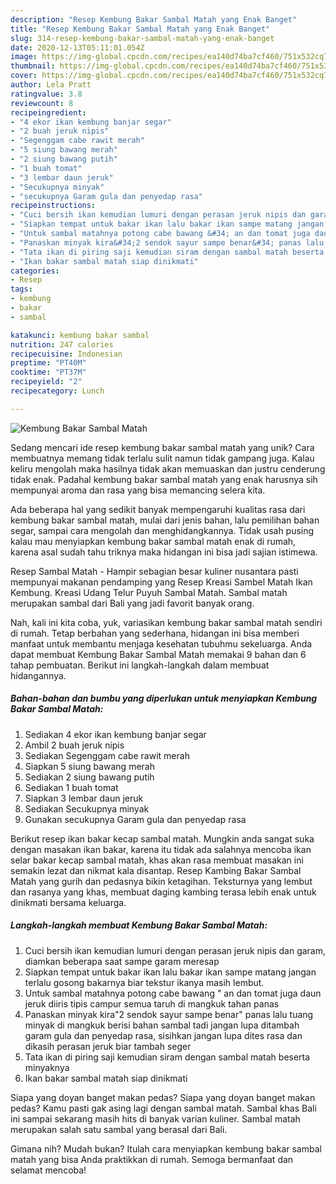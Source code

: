 ```yaml
---
description: "Resep Kembung Bakar Sambal Matah yang Enak Banget"
title: "Resep Kembung Bakar Sambal Matah yang Enak Banget"
slug: 314-resep-kembung-bakar-sambal-matah-yang-enak-banget
date: 2020-12-13T05:11:01.054Z
image: https://img-global.cpcdn.com/recipes/ea140d74ba7cf460/751x532cq70/kembung-bakar-sambal-matah-foto-resep-utama.jpg
thumbnail: https://img-global.cpcdn.com/recipes/ea140d74ba7cf460/751x532cq70/kembung-bakar-sambal-matah-foto-resep-utama.jpg
cover: https://img-global.cpcdn.com/recipes/ea140d74ba7cf460/751x532cq70/kembung-bakar-sambal-matah-foto-resep-utama.jpg
author: Lela Pratt
ratingvalue: 3.8
reviewcount: 8
recipeingredient:
- "4 ekor ikan kembung banjar segar"
- "2 buah jeruk nipis"
- "Segenggam cabe rawit merah"
- "5 siung bawang merah"
- "2 siung bawang putih"
- "1 buah tomat"
- "3 lembar daun jeruk"
- "Secukupnya minyak"
- "secukupnya Garam gula dan penyedap rasa"
recipeinstructions:
- "Cuci bersih ikan kemudian lumuri dengan perasan jeruk nipis dan garam, diamkan beberapa saat sampe garam meresap"
- "Siapkan tempat untuk bakar ikan lalu bakar ikan sampe matang jangan terlalu gosong bakarnya biar tekstur ikanya masih lembut."
- "Untuk sambal matahnya potong cabe bawang &#34; an dan tomat juga daun jeruk diiris tipis campur semua taruh di mangkuk tahan panas"
- "Panaskan minyak kira&#34;2 sendok sayur sampe benar&#34; panas lalu tuang minyak di mangkuk berisi bahan sambal tadi jangan lupa ditambah garam gula dan penyedap rasa, sisihkan jangan lupa dites rasa dan dikasih perasan jeruk biar tambah seger"
- "Tata ikan di piring saji kemudian siram dengan sambal matah beserta minyaknya"
- "Ikan bakar sambal matah siap dinikmati"
categories:
- Resep
tags:
- kembung
- bakar
- sambal

katakunci: kembung bakar sambal 
nutrition: 247 calories
recipecuisine: Indonesian
preptime: "PT40M"
cooktime: "PT37M"
recipeyield: "2"
recipecategory: Lunch

---
```



![Kembung Bakar Sambal Matah](https://img-global.cpcdn.com/recipes/ea140d74ba7cf460/751x532cq70/kembung-bakar-sambal-matah-foto-resep-utama.jpg)

Sedang mencari ide resep kembung bakar sambal matah yang unik? Cara membuatnya memang tidak terlalu sulit namun tidak gampang juga. Kalau keliru mengolah maka hasilnya tidak akan memuaskan dan justru cenderung tidak enak. Padahal kembung bakar sambal matah yang enak harusnya sih mempunyai aroma dan rasa yang bisa memancing selera kita.

Ada beberapa hal yang sedikit banyak mempengaruhi kualitas rasa dari kembung bakar sambal matah, mulai dari jenis bahan, lalu pemilihan bahan segar, sampai cara mengolah dan menghidangkannya. Tidak usah pusing kalau mau menyiapkan kembung bakar sambal matah enak di rumah, karena asal sudah tahu triknya maka hidangan ini bisa jadi sajian istimewa.

Resep Sambal Matah - Hampir sebagian besar kuliner nusantara pasti mempunyai makanan pendamping yang Resep Kreasi Sambel Matah Ikan Kembung. Kreasi Udang Telur Puyuh Sambal Matah. Sambal matah merupakan sambal dari Bali yang jadi favorit banyak orang.


Nah, kali ini kita coba, yuk, variasikan kembung bakar sambal matah sendiri di rumah. Tetap berbahan yang sederhana, hidangan ini bisa memberi manfaat untuk membantu menjaga kesehatan tubuhmu sekeluarga. Anda dapat membuat Kembung Bakar Sambal Matah memakai 9 bahan dan 6 tahap pembuatan. Berikut ini langkah-langkah dalam membuat hidangannya.

<!--inarticleads1-->

##### Bahan-bahan dan bumbu yang diperlukan untuk menyiapkan Kembung Bakar Sambal Matah:

1. Sediakan 4 ekor ikan kembung banjar segar
1. Ambil 2 buah jeruk nipis
1. Sediakan Segenggam cabe rawit merah
1. Siapkan 5 siung bawang merah
1. Sediakan 2 siung bawang putih
1. Sediakan 1 buah tomat
1. Siapkan 3 lembar daun jeruk
1. Sediakan Secukupnya minyak
1. Gunakan secukupnya Garam gula dan penyedap rasa


Berikut resep ikan bakar kecap sambal matah. Mungkin anda sangat suka dengan masakan ikan bakar, karena itu tidak ada salahnya mencoba ikan selar bakar kecap sambal matah, khas akan rasa membuat masakan ini semakin lezat dan nikmat kala disantap. Resep Kambing Bakar Sambal Matah yang gurih dan pedasnya bikin ketagihan. Teksturnya yang lembut dan rasanya yang khas, membuat daging kambing terasa lebih enak untuk dinikmati bersama keluarga. 

<!--inarticleads2-->

##### Langkah-langkah membuat Kembung Bakar Sambal Matah:

1. Cuci bersih ikan kemudian lumuri dengan perasan jeruk nipis dan garam, diamkan beberapa saat sampe garam meresap
1. Siapkan tempat untuk bakar ikan lalu bakar ikan sampe matang jangan terlalu gosong bakarnya biar tekstur ikanya masih lembut.
1. Untuk sambal matahnya potong cabe bawang &#34; an dan tomat juga daun jeruk diiris tipis campur semua taruh di mangkuk tahan panas
1. Panaskan minyak kira&#34;2 sendok sayur sampe benar&#34; panas lalu tuang minyak di mangkuk berisi bahan sambal tadi jangan lupa ditambah garam gula dan penyedap rasa, sisihkan jangan lupa dites rasa dan dikasih perasan jeruk biar tambah seger
1. Tata ikan di piring saji kemudian siram dengan sambal matah beserta minyaknya
1. Ikan bakar sambal matah siap dinikmati


Siapa yang doyan banget makan pedas? Siapa yang doyan banget makan pedas? Kamu pasti gak asing lagi dengan sambal matah. Sambal khas Bali ini sampai sekarang masih hits di banyak varian kuliner. Sambal matah merupakan salah satu sambal yang berasal dari Bali. 

Gimana nih? Mudah bukan? Itulah cara menyiapkan kembung bakar sambal matah yang bisa Anda praktikkan di rumah. Semoga bermanfaat dan selamat mencoba!
